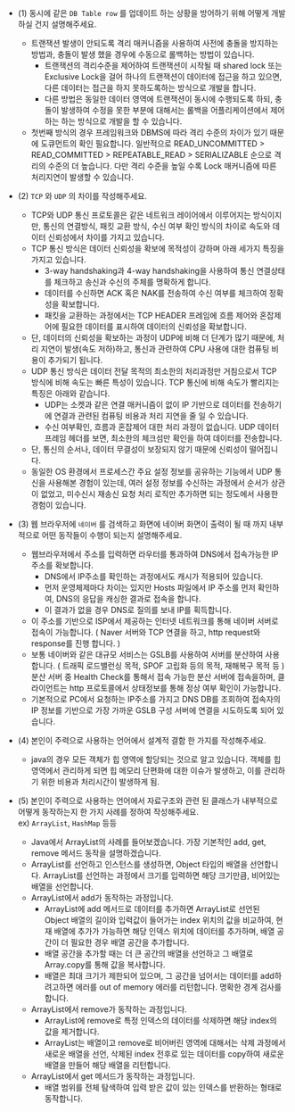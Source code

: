 - (1) 동시에 같은 `DB Table row` 를 업데이트 하는 상황을 방어하기 위해 어떻게 개발하실 건지 설명해주세요.
    - 트랜잭션 발생이 안되도록 격리 매커니즘을 사용하여 사전에 충돌을 방지하는 방법과, 충돌이 발생 했을 경우에 수동으로 롤백하는 방법이 있습니다.
        - 트랜잭션의 격리수준을 제어하여 트랜잭션이 시작될 때 shared lock 또는 Exclusive Lock을 걸어 하나의 트랜잭션이 데이터에 접근을 하고 있으면, 다른 데이터는 접근을 하지 못하도록하는 방식으로 개발을 합니다.
        - 다른 방법은 동일한 데이터 영역에 트랜잭션이 동시에 수행되도록 하되, 충돌이 발생하여 수정을 못한 부분에 대해서는 롤백을 어플리케이션에서 제어하는 하는 방식으로 개발을 할 수 있습니다.
    - 첫번째 방식의 경우 프레임워크와 DBMS에 따라 격리 수준의 차이가 있기 때문에 도큐먼트의 확인 필요합니다. 일반적으로 READ_UNCOMMITTED > READ_COMMITTED > REPEATABLE_READ > SERIALIZABLE 순으로 격리의 수준의 더 높습니다. 다만 격리 수준을 높일 수록 Lock 매커니즘에 따른 처리지연이 발생할 수 있습니다.

- (2) `TCP` 와 `UDP` 의 차이를 작성해주세요.
    - TCP와 UDP 통신 프로토콜은 같은 네트워크 레이어에서 이루어지는 방식이지만, 통신의 연결방식, 패킷 교환 방식, 수신 여부 확인 방식의 차이로 속도와 데이터 신뢰성에서 차이를 가지고 있습니다.
    - TCP 통신 방식은 데이터 신뢰성을 확보에 목적성이 강하며 아래 세가지 특징을 가지고 있습니다.
        - 3-way handshaking과 4-way handshaking을 사용하여 통신 연결상태를 체크하고 송신과 수신의 주체를 명확하게 합니다.
        - 데이터를 수신하면 ACK 혹은 NAK를 전송하여 수신 여부를 체크하여 정확성을 확보합니다.
        - 패킷을 교환하는 과정에서는 TCP HEADER 프레임에 흐름 제어와 혼잡제어에 필요한 데이터를 표시하여 데이터의 신뢰성을 확보합니다.
    - 단, 데이터의 신뢰성을 확보하는 과정이 UDP에 비해 더 단계가 많기 때문에, 처리 지연이 발생(속도 저하)하고, 통신과 관련하여 CPU 사용에 대한 컴퓨팅 비용이 추가되기 됩니다.
    - UDP 통신 방식은 데이터 전달 목적의 최소한의 처리과정만 거침으로서 TCP 방식에 비해 속도는 빠른 특성이 있습니다. TCP 통신에 비해 속도가 빨리지는 특징은 아래와 같습니다.
        - UDP는 소켓과 같은 연결 매커니즘이 없이 IP 기반으로 데이터를 전송하기에 연결과 관련된 컴퓨팅 비용과 처리 지연을 줄 일 수 있습니다.
        - 수신 여부확인, 흐름과 혼잡제어 대한 처리 과정이 없습니다. UDP 데이터 프레임 헤더를 보면, 최소한의 체크섬만 확인을 하여 데이터를 전송합니다.
    - 단, 통신의 순서나, 데이터 무결성이 보장되지 않기 때문에 신뢰성이 떨어집니다.
    - 동일한 OS 환경에서 프로세스간 주요 설정 정보를 공유하는 기능에서 UDP 통신을 사용해본 경험이 있는데, 여러 설정 정보를 수신하는 과정에서 순서가 상관이 없었고, 미수신시 재송신 요청 처리 로직만 추가하면 되는 정도에서 사용한 경험이 있습니다.

- (3) 웹 브라우저에 `네이버` 를 검색하고 화면에 네이버 화면이 출력이 될 때 까지 내부적으로 어떤 동작들이 수행이 되는지 설명해주세요.
    - 웹브라우저에서 주소를 입력하면 라우터를 통과하여 DNS에서 접속가능한 IP 주소를 확보합니다.
        - DNS에서 IP주소를 확인하는 과정에서도 캐시가 적용되어 있습니다.
        - 먼저 운영체제마다 차이는 있지만 Hosts 파일에서 IP 주소를 먼저 확인하여, DNS의 응답을 캐싱한 결과로 접속을 합니다.
        - 이 결과가 없을 경우 DNS로 질의를 보내 IP를 획득합니다.
    - 이 주소를 기반으로 ISP에서 제공하는 인터넷 네트워크를 통해 네이버 서버로 접속이 가능합니다. ( Naver 서버와 TCP 연결을 하고, http request와 response를 진행 합니다. )
    - 보통 네이버와 같은 대규모 서비스는 GSLB를 사용하여 서버를 분산하여 사용합니다. ( 트래픽 로드밸런싱 목적, SPOF 고립화 등의 목적, 재해복구 목적 등 ) 분산 서버 중 Health Check를 통해서 접속 가능한 분산 서버에 접속을하며, 클라이언트는 http 프로토콜에서 상태정보를 통해 정상 여부 확인이 가능합니다.
    - 기본적으로 PC에서 요청하는 IP주소를 가지고 DNS DB를 조회하여 접속자의 IP 정보를 기반으로 가장 가까운 GSLB 구성 서버에 연결을 시도하도록 되어 있습니다.

- (4) 본인이 주력으로 사용하는 언어에서 설계적 결함 한 가지를 작성해주세요.
    - java의 경우 모든 객체가 힙 영역에 할당되는 것으로 알고 있습니다. 객체를 힙 영역에서 관리하게 되면 힙 메모리 단편화에 대한 이슈가 발생하고, 이를 관리하기 위한 비용과 처리시간이 발생하게 됨.

- (5) 본인이 주력으로 사용하는 언어에서 자료구조와 관련 된 클래스가 내부적으로 어떻게 동작하는지 한 가지 사례를 정하여 작성해주세요. ex) `ArrayList`, `HashMap` 등등
    - Java에서 ArrayList의 사례를 들어보겠습니다. 가장 기본적인 add, get, remove 메서드 동작을 설명하겠습니다.
    - ArrayList를 선언하고 인스턴스를 생성하면, Object 타입의 배열을 선언합니다. ArrayList를 선언하는 과정에서 크기를 입력하면 해당 크기만큼, 비어있는 배열을 선언합니다.
    - ArrayList에서 add가 동작하는 과정입니다.
        - ArrayList에 add 메서드로 데이터를 추가하면 ArrayList로 선언된 Object 배열의 길이와 입력값이 들어가는 index 위치의 값을 비교하여, 현재 배열에 추가가 가능하면 해당 인덱스 위치에 데이터를 추가하며, 배열 공간이 더 필요한 경우 배열 공간을 추가합니다.
        - 배열 공간을 추가할 때는 더 큰 공간의 배열을 선언하고 그 배열로 Array.copy를 통해 값을 복사합니다.
        - 배열은 최대 크기가 제한되어 있으며, 그 공간을 넘어서는 데이터를 add하려고하면 에러를 out of memory 에러를 리턴합니다. 명확한 경계 검사를 합니다.
    - ArrayList에서 remove가 동작하는 과정입니다.
        - ArrayList에 remove로 특정 인덱스의 데이터를 삭제하면 해당 index의 값을 제거합니다.
        - ArrayList는 배열이고 remove로 비어버린 영역에 대해서는 삭제 과정에서 새로운 배열을 선언, 삭제된 index 전후로 있는 데이터를 copy하여 새로운 배열을 만들어 해당 배열을 리턴합니다.
    - ArrayList에서 get 메서드가 동작하는 과정입니다.
        - 배열 범위를 전체 탐색하여 입력 받은 값이 있는 인덱스를 반환하는 형태로 동작합니다.
